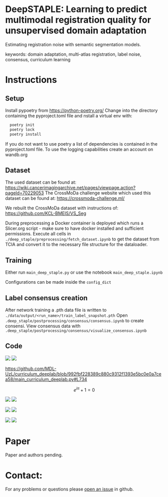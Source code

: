 # DeepSTAPLE: Learning to predict multimodal registration quality for unsupervised domain adaptation
Estimating registration noise with semantic segmentation models.

keywords: domain adaptation, multi-atlas registration, label noise, consensus, curriculum learning

# Instructions

## Setup
Install pypoetry from https://python-poetry.org/
Change into the directory containing the pyproject.toml file and nstall a virtual env with:
```bash
  poetry init
  poetry lock
  poetry install
```

If you do not want to use poetry a list of dependencies is contained in the pyproject.toml file.
To use the logging capabilities create an account on wandb.org
## Dataset
The used dataset can be found at: https://wiki.cancerimagingarchive.net/pages/viewpage.action?pageId=70229053
The CrossMoDa challenge website which used this dataset can be found at: https://crossmoda-challenge.ml/

We rebuilt the CrossMoDa dataset with instructions of: https://github.com/KCL-BMEIS/VS_Seg

During preprocessing a Docker container is deployed which runs a Slicer.org script - make sure to have docker installed and sufficient permissions.
Execute all cells in  `./deep_staple/preprocessing/fetch_dataset.ipynb` to get the dataset from TCIA and convert it to the necessary file structure for the dataloader.

## Training
Either run `main_deep_staple.py` or use the notebook `main_deep_staple.ipynb`

Configurations can be made inside the `config_dict`

## Label consensus creation
After network training a .pth data file is written to `./data/output/<run_name>/train_label_snapshot.pth`
Open `.deep_staple/postprocessing/consensus/consensus.ipynb` to create consensi.
View consensus data with `.deep_staple/postprocessing/consensus/visualize_consensus.ipynb`

## Code

<img src="https://render.githubusercontent.com/render/math?math={\mathbf{DP_{\sigma}} = sigmoid\left(\mathbf{DP_S}\right)}#gh-light-mode-only"> <img src="https://render.githubusercontent.com/render/math?math={\color{white}\mathbf{DP_{\sigma}} = sigmoid\left(\mathbf{DP_S}\right)}#gh-dark-mode-only">

https://github.com/MDL-UzL/curriculum_deeplab/blob/992fbf228389c880c9312f1393e5bc0e0a7cea58/main_curriculum_deeplab.py#L734

```math
e^{i\pi} + 1 = 0
```

<img src="https://render.githubusercontent.com/render/math?math={\ell_{DP}\left(f_\theta\left(\mathbf{x_B}\right), \mathbf{y_B}\right) 
            = \sum_{b=1}^{\lvert B \rvert}\ell_{CE, spatial}\left(f_{\theta}\left(\mathbf{x_b}\right), \mathbf{y_b}\right) \cdot DP_{\sigma_{b}} \quad\textrm{with} \quad B \subseteq S}#gh-light-mode-only"> <img src="https://render.githubusercontent.com/render/math?math={\ell_{DP}\left(f_\theta\left(\mathbf{x_B}\right), \mathbf{y_B}\right) 
            = \sum_{b=1}^{\lvert B \rvert}\ell_{CE, spatial}\left(f_{\theta}\left(\mathbf{x_b}\right), \mathbf{y_b}\right) \cdot DP_{\sigma_{b}} \quad\textrm{with} \quad B \subseteq S}#gh-dark-mode-only">
            
        

<img src="https://render.githubusercontent.com/render/math?math={}#gh-light-mode-only"> <img src="https://render.githubusercontent.com/render/math?math={}#gh-dark-mode-only">

<img src="https://render.githubusercontent.com/render/math?math={}#gh-light-mode-only"> <img src="https://render.githubusercontent.com/render/math?math={}#gh-dark-mode-only">

# Paper

Paper and authors pending.

# Contact:
For any problems or questions please [open an issue](https://github.com/deep_staple/deep_staple/issues/new?labels=deep_staple) in github.
